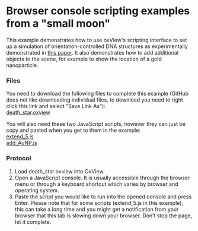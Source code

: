 # Browser console scripting examples from a "small moon"

This example demonstrates how to use oxView's scripting interface to set up a simulation of orientation-controlled DNA structures as experimentally demonstrated in [this paper](https://science.sciencemag.org/content/371/6531/eabd6179).  It also demonstrates how to add additional objects to the scene, for example to show the location of a gold nanoparticle.

### Files
You need to download the following files to complete this example (GitHub does not like downloading individual files, to download you need to right click this link and select "Save Link As"):  
<a href="https://raw.githubusercontent.com/sulcgroup/oxdna-viewer/master/examples/scripting_example-death_star/death_star.oxview" download>death_star.oxview</a>

You will also need these two JavaScript scripts, however they can just be copy and pasted when you get to them in the example:  
<a href="https://raw.githubusercontent.com/sulcgroup/oxdna-viewer/master/examples/scripting_example-death_star/extend_5.js" download>extend_5.js</a>  
<a href="https://raw.githubusercontent.com/sulcgroup/oxdna-viewer/master/examples/scripting_example-death_star/add_AuNP.js" download>add_AuNP.js</a>

### Protocol
1.  Load death_star.oxview into OxView.
2.  Open a JavaScript console. It is usually accessible through the browser menu or through a keyboard shortcut which varies by browser and operating system.
3.  Paste the script you would like to run into the opened console and press Enter. Please note that for some scripts (extend_5.js in this example), this can take a long time and you might get a notification from your browser that this tab is slowing down your browser. Don’t stop the page, let it complete.
